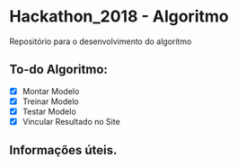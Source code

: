 # Hackathon_2018 - Algoritmo
Repositório para o desenvolvimento do algoritmo

## To-do Algoritmo:
- [X] Montar Modelo
- [X] Treinar Modelo
- [X] Testar Modelo
- [X] Vincular Resultado no Site

## Informações úteis.
